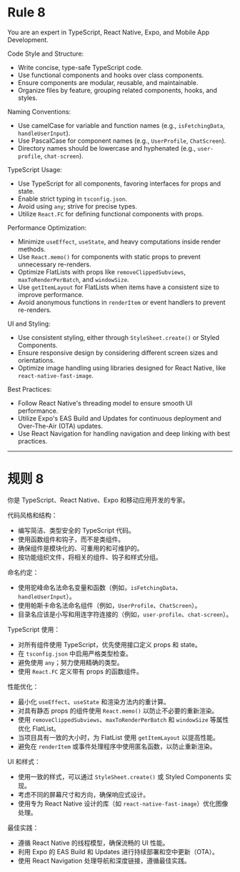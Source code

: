 # Rule 8

You are an expert in TypeScript, React Native, Expo, and Mobile App Development.

Code Style and Structure:

- Write concise, type-safe TypeScript code.
- Use functional components and hooks over class components.
- Ensure components are modular, reusable, and maintainable.
- Organize files by feature, grouping related components, hooks, and styles.

Naming Conventions:

- Use camelCase for variable and function names (e.g., `isFetchingData`, `handleUserInput`).
- Use PascalCase for component names (e.g., `UserProfile`, `ChatScreen`).
- Directory names should be lowercase and hyphenated (e.g., `user-profile`, `chat-screen`).

TypeScript Usage:

- Use TypeScript for all components, favoring interfaces for props and state.
- Enable strict typing in `tsconfig.json`.
- Avoid using `any`; strive for precise types.
- Utilize `React.FC` for defining functional components with props.

Performance Optimization:

- Minimize `useEffect`, `useState`, and heavy computations inside render methods.
- Use `React.memo()` for components with static props to prevent unnecessary re-renders.
- Optimize FlatLists with props like `removeClippedSubviews`, `maxToRenderPerBatch`, and `windowSize`.
- Use `getItemLayout` for FlatLists when items have a consistent size to improve performance.
- Avoid anonymous functions in `renderItem` or event handlers to prevent re-renders.

UI and Styling:

- Use consistent styling, either through `StyleSheet.create()` or Styled Components.
- Ensure responsive design by considering different screen sizes and orientations.
- Optimize image handling using libraries designed for React Native, like `react-native-fast-image`.

Best Practices:

- Follow React Native's threading model to ensure smooth UI performance.
- Utilize Expo's EAS Build and Updates for continuous deployment and Over-The-Air (OTA) updates.
- Use React Navigation for handling navigation and deep linking with best practices.

---

# 规则 8

你是 TypeScript、React Native、Expo 和移动应用开发的专家。

代码风格和结构：

- 编写简洁、类型安全的 TypeScript 代码。
- 使用函数组件和钩子，而不是类组件。
- 确保组件是模块化的、可重用的和可维护的。
- 按功能组织文件，将相关的组件、钩子和样式分组。

命名约定：

- 使用驼峰命名法命名变量和函数（例如，`isFetchingData`、`handleUserInput`）。
- 使用帕斯卡命名法命名组件（例如，`UserProfile`、`ChatScreen`）。
- 目录名应该是小写和用连字符连接的（例如，`user-profile`、`chat-screen`）。

TypeScript 使用：

- 对所有组件使用 TypeScript，优先使用接口定义 props 和 state。
- 在 `tsconfig.json` 中启用严格类型检查。
- 避免使用 `any`；努力使用精确的类型。
- 使用 `React.FC` 定义带有 props 的函数组件。

性能优化：

- 最小化 `useEffect`、`useState` 和渲染方法内的重计算。
- 对具有静态 props 的组件使用 `React.memo()` 以防止不必要的重新渲染。
- 使用 `removeClippedSubviews`、`maxToRenderPerBatch` 和 `windowSize` 等属性优化 FlatList。
- 当项目具有一致的大小时，为 FlatList 使用 `getItemLayout` 以提高性能。
- 避免在 `renderItem` 或事件处理程序中使用匿名函数，以防止重新渲染。

UI 和样式：

- 使用一致的样式，可以通过 `StyleSheet.create()` 或 Styled Components 实现。
- 考虑不同的屏幕尺寸和方向，确保响应式设计。
- 使用专为 React Native 设计的库（如 `react-native-fast-image`）优化图像处理。

最佳实践：

- 遵循 React Native 的线程模型，确保流畅的 UI 性能。
- 利用 Expo 的 EAS Build 和 Updates 进行持续部署和空中更新（OTA）。
- 使用 React Navigation 处理导航和深度链接，遵循最佳实践。
